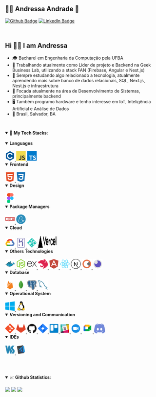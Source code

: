 ## 👩‍💻 Andressa Andrade 🦉

[![Github Badge](https://img.shields.io/badge/-Github-373737?style=flat&logo=Github&logoColor=white)](https://github.com/AndressAndrade)
[![LinkedIn Badge](https://img.shields.io/badge/-LinkedIn-blue?style=flat&logo=linkedin&logoColor=white)](https://www.linkedin.com/in/andressa-andrade-28b106119/)

<br>

<h2> Hi 👋🏽 I am Andressa </h2>

- 🎓 Bacharel em Engenharia da Computação pela UFBA
- 🏢 Trabalhando atualmente como Lider de projeto e Backend na Geek Business Lab, utilizando a stack FAN (Firebase, Angular e Nest.js)
- 🔭 Sempre estudando algo relacionado a tecnologia, atualmente aprendendo mais sobre banco de dados relacionais, SQL, Next.js, Nest.js e infraestrutura
- 🎯 Focada atualmente na área de Desenvolvimento de Sistemas, principalmente backend
- 🖥️ Também programo hardware e tenho interesse em IoT, Inteligência Artificial e Análise de Dados
- 🧭 Brasil, Salvador, BA

<br>
 
<a id="tech"></a>

<details open>
  <summary>🚀 
    <strong>My Tech Stacks</strong>:
  </summary>
  
  <br>

<details open>
<summary>
<strong> Languages</strong> 
</summary>

<br>

<a href="https://en.wikipedia.org/wiki/C_(programming_language)">
 <img src="https://raw.githubusercontent.com/AndressAndrade/AndressAndrade/main/images/c-plain.svg" width="32" height="32" alt="C">
</a>

<a href="https://developer.mozilla.org/en-US/docs/Learn/JavaScript">
 <img src="https://raw.githubusercontent.com/AndressAndrade/AndressAndrade/main/images/javascript-original.svg" width="32" height="32" alt="Javascript">
</a>

<a href="https://www.typescriptlang.org">
  <img src="https://raw.githubusercontent.com/AndressAndrade/AndressAndrade/main/images/typescript-original.svg" width="32" height="32" alt="Typescript">
</a>

</details>

<details open>
<summary>
<strong> Frontend</strong> 
</summary>

<br>

<a href="https://developer.mozilla.org/en-US/docs/Glossary/HTML">
 <img src="https://raw.githubusercontent.com/AndressAndrade/AndressAndrade/main/images/html5-plain.svg" width="32" height="32" alt="html">
</a>

<a href="https://developer.mozilla.org/en-US/docs/Web/CSS">
 <img src="https://raw.githubusercontent.com/AndressAndrade/AndressAndrade/main/images/css3-plain.svg" width="32" height="32" alt="css">
</a>

</details>

<details open>
<summary>
<strong> Design</strong> 
</summary>

<br>

<a href="https://www.figma.com">
<img src="https://raw.githubusercontent.com/AndressAndrade/AndressAndrade/main/images/figma-original.svg" width="32" height="32" alt="figma">
</a>

</details>

<details open>
<summary>
<strong> Package Managers</strong> 
</summary>

<br>

<a href="https://www.npmjs.com">
<img src="https://raw.githubusercontent.com/AndressAndrade/AndressAndrade/main/images/npm-original-wordmark.svg" width="32" height="32" alt="npm">
</a>

<a href="https://yarnpkg.com">
<img src="https://raw.githubusercontent.com/AndressAndrade/AndressAndrade/main/images/yarn-original.svg" width="32" height="32" alt="yarn">
</a>

</details>

<details open>
<summary>
<strong> Cloud </strong> 
</summary>
  
 <br>

<a href="https://cloud.google.com/">
<img src="https://raw.githubusercontent.com/AndressAndrade/AndressAndrade/main/images/googlecloud-original.svg" width="32" height="32" alt="gcp">
</a>

<a href="https://www.heroku.com">
<img src="https://raw.githubusercontent.com/AndressAndrade/AndressAndrade/main/images/heroku-original.svg" width="32" height="32" alt="heroku">
</a>

<a href="https://www.netlify.com">
<img src="https://raw.githubusercontent.com/AndressAndrade/AndressAndrade/main/images/netlify.svg" width="32" height="32" alt="netlify">
</a>

<a href="https://vercel.com">
<img src="https://raw.githubusercontent.com/AndressAndrade/AndressAndrade/main/images/vercel.svg" width="60" height="40" alt="vercel">
</a>

</details>
<details open>
  <summary>
   <strong> Others Technologies</strong> 
 </summary>
  
 <br>

<a href="https://www.docker.com">
<img src="https://raw.githubusercontent.com/AndressAndrade/AndressAndrade/main/images/docker-original.svg" width="32" height="32" alt="docker">
</a>

<a href="https://nodejs.org/en/">
<img src="https://raw.githubusercontent.com/AndressAndrade/AndressAndrade/main/images/nodejs-original.svg" width="32" height="32" alt="nodejs">
</a>

<a href="https://expressjs.com/pt-br/">
<img src="https://raw.githubusercontent.com/AndressAndrade/AndressAndrade/main/images/express-original.svg" width="32" height="32" alt="expressjs">
</a>

<a href="https://nestjs.com">
<img src="https://raw.githubusercontent.com/AndressAndrade/AndressAndrade/main/images/nestjs-plain.svg" width="32" height="32" alt="nestjs">
</a>

<a href="https://angular.io">
<img src="https://raw.githubusercontent.com/AndressAndrade/AndressAndrade/main/images/angularjs-plain.svg" width="32" height="32" alt="angular">
</a>

<a href="https://pt-br.reactjs.org">
<img src="https://raw.githubusercontent.com/AndressAndrade/AndressAndrade/main/images/react-original.svg" width="32" height="32" alt="react">
</a>

<a href="https://nextjs.org">
<img src="https://raw.githubusercontent.com/AndressAndrade/AndressAndrade/main/images/nextjs-line.svg" width="32" height="32" alt="nextjs">
</a>

<a href="https://www.postman.com">
<img src="https://raw.githubusercontent.com/AndressAndrade/AndressAndrade/main/images/postman.svg" width="32" height="32" alt="postman">
</a>

<a href="https://insomnia.rest">
<img src="https://raw.githubusercontent.com/AndressAndrade/AndressAndrade/main/images/insomnia.svg" width="32" height="32" alt="insomnia">
</a>

</details>

<details open>
<summary>
<strong> Database</strong> 
</summary>

<br>

<a href="https://firebase.google.com/">
<img src="https://raw.githubusercontent.com/AndressAndrade/AndressAndrade/main/images/firebase-plain.svg" width="32" height="32" alt="firebase">
</a>

<a href="https://www.mongodb.com/cloud/atlas/efficiency">
<img src="https://raw.githubusercontent.com/AndressAndrade/AndressAndrade/main/images/mongodb-original.svg" width="32" height="32" alt="mongodb">
</a>

<a href="https://www.postgresql.org">
<img src="https://raw.githubusercontent.com/AndressAndrade/AndressAndrade/main/images/postgresql-original.svg" width="32" height="32" alt="postgres">
</a>

<a href="https://www.mysql.com">
<img src="https://raw.githubusercontent.com/AndressAndrade/AndressAndrade/main/images/mysql-original.svg" width="32" height="32" alt="mysql">
</a>

</details>

<details open>
<summary>
<strong> Operational System</strong> 
</summary>

<br>

<a href="https://www.microsoft.com/pt-br/windows/">
<img src="https://raw.githubusercontent.com/AndressAndrade/AndressAndrade/main/images/windows8-original.svg" width="32" height="32" alt="windows">
</a>

<a href="https://manjaro.org">
<img src="https://raw.githubusercontent.com/AndressAndrade/AndressAndrade/main/images/linux-original.svg" width="32" height="32" alt="linux">
</a>

</details>

<details open>
<summary>
<strong> Versioning and Communication</strong> 
</summary>

<br>

<a href="https://git-scm.com">
<img src="https://raw.githubusercontent.com/AndressAndrade/AndressAndrade/main/images/git-original.svg" width="32" height="32" alt="git">
</a>

<a href="https://about.gitlab.com">
<img src="https://raw.githubusercontent.com/AndressAndrade/AndressAndrade/main/images/gitlab-plain.svg" width="32" height="32" alt="gitlab">
</a>

<a href="https://github.com/AndressAndrade">
<img src="https://raw.githubusercontent.com/AndressAndrade/AndressAndrade/main/images/github-original.svg" width="32" height="32" alt="github">
</a>

<a href="https://www.atlassian.com/software/jira">
<img src="https://raw.githubusercontent.com/AndressAndrade/AndressAndrade/main/images/jira.svg" width="32" height="32" alt="jira">
</a>

<a href="https://trello.com/">
<img src="https://raw.githubusercontent.com/AndressAndrade/AndressAndrade/main/images/trello.svg" width="32" height="32" alt="trello">
</a>

<a href="https://slack.com/intl/pt-br/">
<img src="https://raw.githubusercontent.com/AndressAndrade/AndressAndrade/main/images/slack.svg" width="32" height="32" alt="slack">
</a>

<a href="https://zoom.us/pt-pt/meetings.html">
<img src="https://raw.githubusercontent.com/AndressAndrade/AndressAndrade/main/images/zoom.svg" width="32" height="32" alt="zoom">
</a>

<a href="https://meet.google.com">
<img src="https://raw.githubusercontent.com/AndressAndrade/AndressAndrade/main/images/google_meet.png" width="36" height="36" alt="meet">
</a>

<a href="https://discord.com">
<img src="https://raw.githubusercontent.com/AndressAndrade/AndressAndrade/main/images/discord.png" width="36" height="32" alt="discord">
</a>

</details>

<details open>
<summary>
<strong> IDEs</strong> 
</summary>
  
<br>

<a href="https://www.jetbrains.com/pt-br/webstorm/">
<img src="https://raw.githubusercontent.com/AndressAndrade/AndressAndrade/main/images/webstorm-plain.svg" width="32" height="32" alt="webstorm">
</a>

<a href="https://code.visualstudio.com">
<img src="https://raw.githubusercontent.com/AndressAndrade/AndressAndrade/main/images/visual_code.svg" width="32" height="32" alt="visualcode">
</a>

</details>

<!-- <details open>
<summary>
<strong> Getting started</strong>
</summary>

<br>

<img src="https://raw.githubusercontent.com/AndressAndrade/AndressAndrade/main/images/angularjs-plain.svg" width="32" height="32" alt="dart">

<img src="https://raw.githubusercontent.com/AndressAndrade/AndressAndrade/main/images/angularjs-plain.svg" width="32" height="32" alt="flutter">

<img src="https://raw.githubusercontent.com/AndressAndrade/AndressAndrade/main/images/angularjs-plain.svg" width="32" height="32" alt="kubernetes">

<img src="https://raw.githubusercontent.com/AndressAndrade/AndressAndrade/main/images/angularjs-plain.svg" width="32" height="32" alt="netcore">

<img src="https://raw.githubusercontent.com/AndressAndrade/AndressAndrade/main/images/angularjs-plain.svg" width="32" height="32" alt="go">

<img src="https://raw.githubusercontent.com/AndressAndrade/AndressAndrade/main/images/angularjs-plain.svg" width="32" height="32" alt="php">

<img src="https://raw.githubusercontent.com/AndressAndrade/AndressAndrade/main/images/angularjs-plain.svg" width="32" height="32" alt="laravel">

</details> -->

</details>

<a id="skill"></a>

<br><br>

<details open>
  <summary>📈 <b>Github Statistics</b>:</summary> 
  <br>       
  <div> 
     <a style="text-decoration: none;" href="#">
      <img width="450px" src="https://github-readme-stats.vercel.app/api?username=AndressAndrade&show_icons=true&include_all_commits=true&count_private=true&&hide=issues&theme=jolly"/>
    </a>
    <a style="text-decoration: none;" href="#">
      <img width="332px" src="https://github-readme-stats.vercel.app/api/top-langs/?username=AndressAndrade&layout=compact&theme=jolly">
    </a>    
    <a style="text-decoration: none;" href="#">
     <img width="450px" src="https://github-readme-streak-stats.herokuapp.com/?user=AndressAndrade&layout=compact&theme=jolly" />
    </a>
  </div>
</details>
